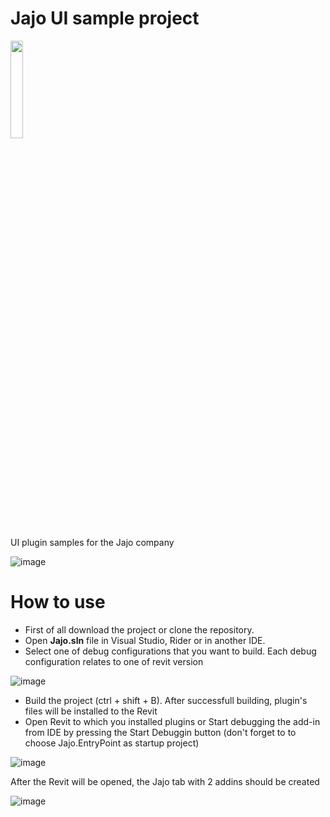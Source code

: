 # Jajo UI sample project
<img src="https://user-images.githubusercontent.com/64738783/230910228-05cfad44-0d9e-4800-8fe1-d6c5b074da09.png" style=" width:20% ; height:20% ">  

UI plugin samples for the Jajo company

![image](https://user-images.githubusercontent.com/64738783/230911857-b1969309-88a9-4ee4-ad9b-44c7177f631e.png)


# How to use
- First of all download the project or clone the repository.
- Open **Jajo.sln** file in Visual Studio, Rider or in another IDE.
- Select one of debug configurations that you want to build. Each debug configuration relates to one of revit version

![image](https://user-images.githubusercontent.com/64738783/230906879-5727162e-cba1-4085-90e2-afeb9c034e68.png)
 
- Build the project (ctrl + shift + B). After successfull building, plugin's files will be installed to the Revit
- Open Revit to which you installed plugins or Start debugging the add-in from IDE by pressing the Start Debuggin button (don't forget to to choose Jajo.EntryPoint as startup project)

![image](https://user-images.githubusercontent.com/64738783/230907818-206dd584-eac6-48f5-8ea5-ded44392abe4.png)

After the Revit will be opened, the Jajo tab with 2 addins should be created

![image](https://user-images.githubusercontent.com/64738783/230909823-96dc6129-ec12-4514-83bf-de1806e28b50.png)
